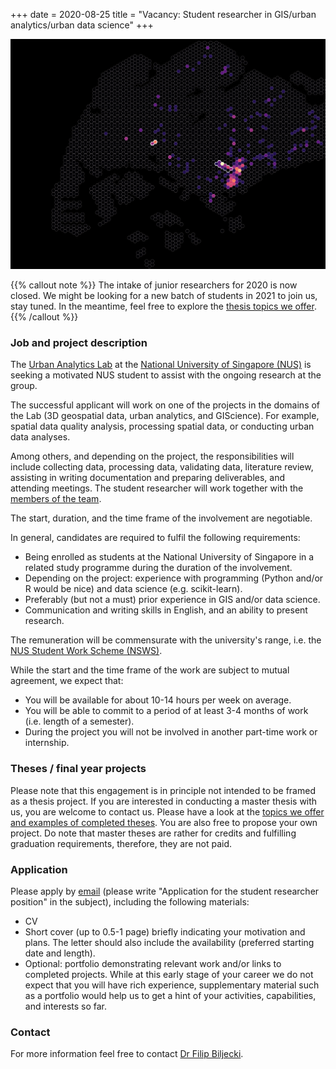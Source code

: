 +++
date = 2020-08-25
title = "Vacancy: Student researcher in GIS/urban analytics/urban data science"
+++

![](header.png)

{{% callout note %}}
The intake of junior researchers for 2020 is now closed.
We might be looking for a new batch of students in 2021 to join us, stay tuned.
In the meantime, feel free to explore the [thesis topics we offer](/opportunities/student-projects#theses-dissertations-and-capstone-projects).
{{% /callout %}}

### Job and project description

The [Urban Analytics Lab](/) at the [National University of Singapore (NUS)](http://www.nus.edu.sg) is seeking a motivated NUS student to assist with the ongoing research at the group.

The successful applicant will work on one of the projects in the domains of the Lab (3D geospatial data, urban analytics, and GIScience).
For example, spatial data quality analysis, processing spatial data, or conducting urban data analyses.

Among others, and depending on the project, the responsibilities will include collecting data, processing data, validating data, literature review, assisting in writing documentation and preparing deliverables, and attending meetings.
The student researcher will work together with the [members of the team](/people).

The start, duration, and the time frame of the involvement are negotiable.

In general, candidates are required to fulfil the following requirements:

- Being enrolled as students at the National University of Singapore in a related study programme during the duration of the involvement.
- Depending on the project: experience with programming (Python and/or R would be nice) and data science (e.g. scikit-learn).
- Preferably (but not a must) prior experience in GIS and/or data science.
- Communication and writing skills in English, and an ability to present research.

The remuneration will be commensurate with the university's range, i.e. the [NUS Student Work Scheme (NSWS)](http://www.nus.edu.sg/osa/about/join-us/nsws).

While the start and the time frame of the work are subject to mutual agreement, we expect that:

- You will be available for about 10-14 hours per week on average.
- You will be able to commit to a period of at least 3-4 months of work (i.e. length of a semester).
- During the project you will not be involved in another part-time work or internship.

### Theses / final year projects

Please note that this engagement is in principle not intended to be framed as a thesis project.
If you are interested in conducting a master thesis with us, you are welcome to contact us. 
Please have a look at the [topics we offer and examples of completed theses](/teaching/#theses-dissertations-and-capstone-projects).
You are also free to propose your own project.
Do note that master theses are rather for credits and fulfilling graduation requirements, therefore, they are not paid.

### Application

Please apply by [email](mailto:filip@nus.edu.sg) (please write "Application for the student researcher position" in the subject), including the following materials:

* CV
* Short cover (up to 0.5-1 page) briefly indicating your motivation and plans. The letter should also include the availability (preferred starting date and length).
* Optional: portfolio demonstrating relevant work and/or links to completed projects. While at this early stage of your career we do not expect that you will have rich experience, supplementary material such as a portfolio would help us to get a hint of your activities, capabilities, and interests so far.

### Contact

For more information feel free to contact [Dr Filip Biljecki](/authors/filip).

